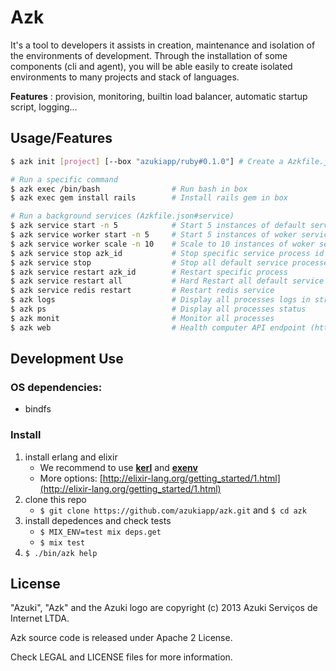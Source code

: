 # Azk

It's a tool to developers it assists in creation, maintenance and isolation
of the environments of development. Through the installation of some components
(cli and agent), you will be able easily to create isolated environments to many
projects and stack of languages.

**Features** : provision, monitoring, builtin load balancer, automatic startup script, logging...

## Usage/Features

```bash
$ azk init [project] [--box "azukiapp/ruby#0.1.0"] # Create a Azkfile.json

# Run a specific command
$ azk exec /bin/bash                # Run bash in box
$ azk exec gem install rails        # Install rails gem in box

# Run a background services (Azkfile.json#service)
$ azk service start -n 5            # Start 5 instances of default service
$ azk service worker start -n 5     # Start 5 instances of woker service
$ azk service worker scale -n 10    # Scale to 10 instances of woker service
$ azk service stop azk_id           # Stop specific service process id
$ azk service stop                  # Stop all default service processes
$ azk service restart azk_id        # Restart specific process
$ azk service restart all           # Hard Restart all default service proccesses
$ azk service redis restart         # Restart redis service
$ azk logs                          # Display all processes logs in streaming
$ azk ps                            # Display all processes status
$ azk monit                         # Monitor all processes
$ azk web                           # Health computer API endpoint (http://[project].dev.azk.io)
```

## Development Use

### OS dependencies:

- bindfs

### Install

1. install erlang and elixir
	* We recommend to use **[kerl](https://github.com/spawngrid/kerl)** and **[exenv](https://github.com/mururu/exenv)**
	* More options: [http://elixir-lang.org/getting_started/1.html](http://elixir-lang.org/getting_started/1.html)
2. clone this repo
   * `$ git clone https://github.com/azukiapp/azk.git` and `$ cd azk`
3. install depedences and check tests
   * `$ MIX_ENV=test mix deps.get`
   * `$ mix test`
4. `$ ./bin/azk help`

## License

"Azuki", "Azk" and the Azuki logo are copyright (c) 2013 Azuki Serviços de Internet LTDA.

Azk source code is released under Apache 2 License.

Check LEGAL and LICENSE files for more information.

